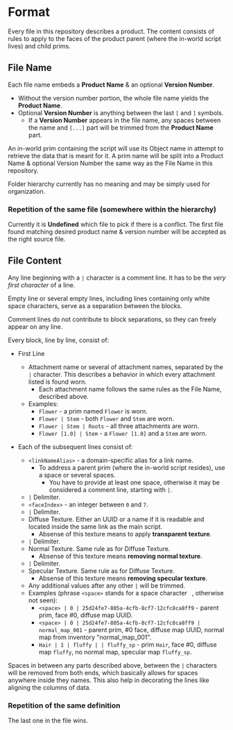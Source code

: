 # Format

Every file in this repository describes a product. The content consists of rules to apply to the faces of the product parent (where the in-world script lives) and child prims.

## File Name

Each file name embeds a **Product Name** & an optional **Version Number**.

* Without the version number portion, the whole file name yields the **Product Name**.
* Optional **Version Number** is anything between the last `[` and `]` symbols.
  * If a **Version Number** appears in the file name, any spaces between the name and `[...]` part will be trimmed from the **Product Name** part.

An in-world prim containing the script will use its Object name in attempt to retrieve the data that is meant for it. A prim name will be split into a Product Name & optional Version Number the same way as the File Name in this repository.

Folder hierarchy currently has no meaning and may be simply used for organization.

### Repetition of the same file (somewhere within the hierarchy)

Currently it is **Undefined** which file to pick if there is a conflict.
The first file found matching desired product name & version number will be accepted as the right source file.

## File Content

Any line beginning with a `|` character is a comment line. It has to be the _very first character_ of a line.

Empty line or several empty lines, including lines containing only white space characters, serve as a separation between the blocks.

Comment lines do not contribute to block separations, so they can freely appear on any line.

Every block, line by line, consist of:

* First Line
  * Attachment name or several of attachment names, separated by the `|` character. This describes a behavior in which every attachment listed is found worn.
    * Each attachment name follows the same rules as the File Name, described above.
  * Examples:
    * `Flower` - a prim named `Flower` is worn.
    * `Flower | Stem` - both `Flower` and `Stem` are worn.
    * `Flower | Stem | Roots` - all three attachments are worn.
    * `Flower [1.0] | Stem` - a `Flower [1.0]` and a `Stem` are worn.

* Each of the subsequent lines consist of:
  * `<linkNameAlias>` - a domain-specific alias for a link name.
    * To address a parent prim (where the in-world script resides), use a space or several spaces.
      * You have to provide at least one space, otherwise it may be considered a comment line, starting with `|`.
  * `|` Delimiter.
  * `<faceIndex>` - an integer between `0` and `7`.
  * `|` Delimiter.
  * Diffuse Texture. Either an UUID or a name if it is readable and located inside the same link as the main script.
    * Absense of this texture means to apply **transparent texture**.
  * `|` Delimiter.
  * Normal Texture. Same rule as for Diffuse Texture.
    * Absense of this texture means **removing normal texture**. 
  * `|` Delimiter.
  * Specular Texture. Same rule as for Diffuse Texture.
    * Absense of this texture means **removing specular texture**.
  * Any additional values after any other `|` will be trimmed.
  * Examples (phrase `<space>` stands for a space character ` `, otherwise not seen):
    * `<space> | 0 | 25d24fe7-805a-4cfb-8cf7-12cfc8ca8ff9` - parent prim, face #0, diffuse map UUID.
    * `<space> | 0 | 25d24fe7-805a-4cfb-8cf7-12cfc8ca8ff9 | normal_map_001` - parent prim, #0 face, diffuse map UUID, normal map from inventory "normal_map_001".
    * `Hair | 1 | fluffy | | fluffy_sp` - prim `Hair`, face #0, diffuse map `fluffy`, no normal map, specular map `fluffy_sp`.

Spaces in between any parts described above, between the `|` characters will be removed from both ends, which basically allows for spaces anywhere inside they names. This also help in decorating the lines like aligning the columns of data.


### Repetition of the same definition

The last one in the file wins.
